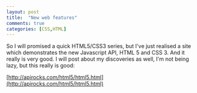```yaml
---
layout: post
title:  "New web features"
comments: true
categories: [CSS,HTML]
---
```


So I will promised a quick HTML5/CSS3 series, but I've just realised a site which demonstrates the new Javascript API, HTML 5 and CSS 3. And it really is very good. I will post about my discoveries as well, I'm not being lazy, but this really is good:

[http://apirocks.com/html5/html5.html](http://apirocks.com/html5/html5.html)
